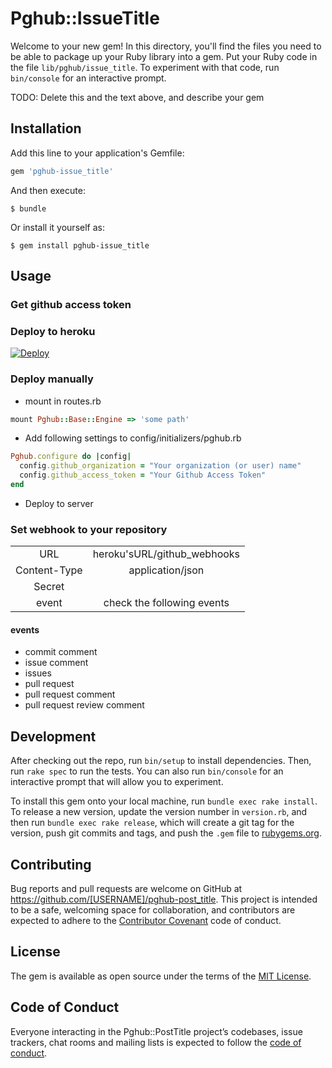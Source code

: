 # Pghub::IssueTitle

Welcome to your new gem! In this directory, you'll find the files you need to be able to package up your Ruby library into a gem. Put your Ruby code in the file `lib/pghub/issue_title`. To experiment with that code, run `bin/console` for an interactive prompt.

TODO: Delete this and the text above, and describe your gem

## Installation

Add this line to your application's Gemfile:

```ruby
gem 'pghub-issue_title'
```

And then execute:

    $ bundle

Or install it yourself as:

    $ gem install pghub-issue_title

## Usage

### Get github access token

### Deploy to heroku

[![Deploy](https://www.herokucdn.com/deploy/button.svg)](https://heroku.com/deploy?template=https://github.com/playground-live/pghub-server/tree/issue_title)

### Deploy manually
- mount in routes.rb

```ruby
mount Pghub::Base::Engine => 'some path'
```

- Add following settings to config/initializers/pghub.rb

```ruby
Pghub.configure do |config|
  config.github_organization = "Your organization (or user) name"
  config.github_access_token = "Your Github Access Token"
end
```

- Deploy to server


### Set webhook to your repository

|||
|:-:|:-:|
|URL|heroku'sURL/github_webhooks|
|Content-Type|application/json|
|Secret||
|event|check the following events|

#### events
- commit comment
- issue comment
- issues
- pull request
- pull request comment
- pull request review comment

## Development

After checking out the repo, run `bin/setup` to install dependencies. Then, run `rake spec` to run the tests. You can also run `bin/console` for an interactive prompt that will allow you to experiment.

To install this gem onto your local machine, run `bundle exec rake install`. To release a new version, update the version number in `version.rb`, and then run `bundle exec rake release`, which will create a git tag for the version, push git commits and tags, and push the `.gem` file to [rubygems.org](https://rubygems.org).

## Contributing

Bug reports and pull requests are welcome on GitHub at https://github.com/[USERNAME]/pghub-post_title. This project is intended to be a safe, welcoming space for collaboration, and contributors are expected to adhere to the [Contributor Covenant](http://contributor-covenant.org) code of conduct.

## License

The gem is available as open source under the terms of the [MIT License](http://opensource.org/licenses/MIT).

## Code of Conduct

Everyone interacting in the Pghub::PostTitle project’s codebases, issue trackers, chat rooms and mailing lists is expected to follow the [code of conduct](https://github.com/[USERNAME]/pghub-issue-title/blob/master/CODE_OF_CONDUCT.md).
